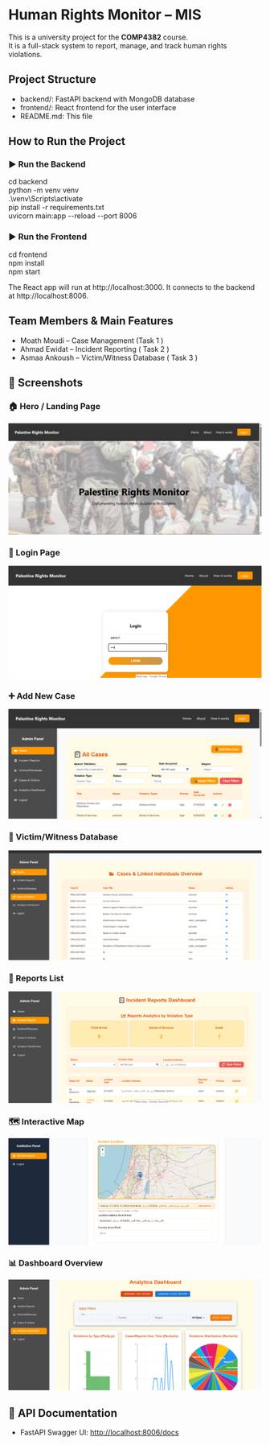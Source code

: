 #  Human Rights Monitor – MIS
This is a university project for the **COMP4382** course.  
It is a full-stack system to report, manage, and track human rights violations.

## Project Structure
- backend/: FastAPI backend with MongoDB database  
- frontend/: React frontend for the user interface  
- README.md: This file

## How to Run the Project

### ▶️ Run the Backend

cd backend  
python -m venv venv  
.\venv\Scripts\activate  
pip install -r requirements.txt  
uvicorn main:app --reload --port 8006

### ▶️ Run the Frontend

cd frontend  
npm install  
npm start

The React app will run at http://localhost:3000.
It connects to the backend at http://localhost:8006.

## Team Members & Main Features

- Moath Moudi – Case Management (Task 1 )  
- Ahmad Ewidat – Incident Reporting ( Task 2 ) 
- Asmaa Ankoush – Victim/Witness Database ( Task 3 )

## 📸 Screenshots

### 🏠 Hero / Landing Page
![Hero Page](backend/screenshots/hero.png)

### 🔐 Login Page
![Login Page](backend/screenshots/login.PNG)

### ➕ Add New Case
![Add Case](backend/screenshots/addCase.PNG)

### 🧍 Victim/Witness Database
![Victim Page](backend/screenshots/victims.PNG)

### 📄 Reports List
![Reports Page](backend/screenshots/reports.PNG)


### 🗺️ Interactive Map
![Map Page](backend/screenshots/map.PNG)

### 📊 Dashboard Overview
![Dashboard](backend/screenshots/dashord.PNG)



## 📄 API Documentation
- FastAPI Swagger UI: [http://localhost:8006/docs](http://localhost:8006/docs)


